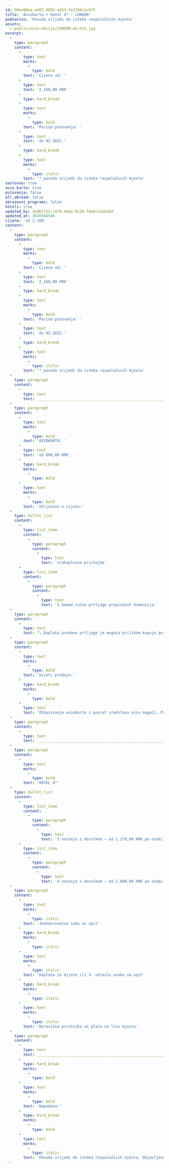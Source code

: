 ```yaml
---
id: b0ee00ea-ad87-4892-a353-fe2204c1cb75
title: 'Aviokarta + hotel 4* - LONDON'
podnaslov: 'Ponuda vrijedi do isteka raspoloživih mjesta'
assets:
  - public/avio-akcije/LONDON-ak-hot.jpg
excerpt:
  -
    type: paragraph
    content:
      -
        type: text
        marks:
          -
            type: bold
        text: 'Cijena od: '
      -
        type: text
        text: '2.160,00 HRK'
      -
        type: hard_break
      -
        type: text
        marks:
          -
            type: bold
        text: 'Period putovanja: '
      -
        type: text
        text: 'do 02.2022.'
      -
        type: hard_break
      -
        type: text
        marks:
          -
            type: italic
        text: '* ponuda vrijedi do isteka raspoloživih mjesta'
naslovna: true
avio_karte: true
putovanja: false
all_abroad: false
obrazovni_programi: false
hoteli: true
updated_by: 3e0b7153-c478-46da-8c50-fde8ce1a616d
updated_at: 1630504546
cijena: 'od 2.160'
content:
  -
    type: paragraph
    content:
      -
        type: text
        marks:
          -
            type: bold
        text: 'Cijena od: '
      -
        type: text
        text: '2.160,00 HRK'
      -
        type: hard_break
      -
        type: text
        marks:
          -
            type: bold
        text: 'Period putovanja: '
      -
        type: text
        text: 'do 02.2022.'
      -
        type: hard_break
      -
        type: text
        marks:
          -
            type: italic
        text: '* ponuda vrijedi do isteka raspoloživih mjesta'
  -
    type: paragraph
    content:
      -
        type: text
        text: ________________________________________________________________________________
  -
    type: paragraph
    content:
      -
        type: text
        marks:
          -
            type: bold
        text: 'AVIOKARTA: '
      -
        type: text
        text: 'od 890,00 HRK'
      -
        type: hard_break
        marks:
          -
            type: bold
      -
        type: text
        marks:
          -
            type: bold
        text: 'Uključeno u cijenu:'
  -
    type: bullet_list
    content:
      -
        type: list_item
        content:
          -
            type: paragraph
            content:
              -
                type: text
                text: 'zrakoplovne pristojbe'
      -
        type: list_item
        content:
          -
            type: paragraph
            content:
              -
                type: text
                text: '1 komad ručne prtljage propisanih dimenzija'
  -
    type: paragraph
    content:
      -
        type: text
        text: "\_Doplata predane prtljage je moguća prilikom kupnje aviokarte."
  -
    type: paragraph
    content:
      -
        type: text
        marks:
          -
            type: bold
        text: 'Uvjeti prodaje:'
      -
        type: hard_break
        marks:
          -
            type: bold
      -
        type: text
        text: 'Otkazivanje aviokarte i povrat sredstava nisu mogući. Promjene nisu moguće.'
  -
    type: paragraph
    content:
      -
        type: text
        text: ________________________________________________________________________________
  -
    type: paragraph
    content:
      -
        type: text
        marks:
          -
            type: bold
        text: 'HOTEL 4*'
  -
    type: bullet_list
    content:
      -
        type: list_item
        content:
          -
            type: paragraph
            content:
              -
                type: text
                text: '3 noćenja s doručkom – od 1.270,00 HRK po osobi u dvokrevetnoj sobi'
      -
        type: list_item
        content:
          -
            type: paragraph
            content:
              -
                type: text
                text: '4 noćenja s doručkom – od 2.080,00 HRK po osobi u dvokrevetnoj sobi'
  -
    type: paragraph
    content:
      -
        type: text
        marks:
          -
            type: italic
        text: 'Jednokrevetna soba na upit'
      -
        type: hard_break
        marks:
          -
            type: italic
      -
        type: text
        marks:
          -
            type: italic
        text: 'Doplata za dijete ili 3. odraslu osobu na upit'
      -
        type: hard_break
        marks:
          -
            type: italic
      -
        type: text
        marks:
          -
            type: italic
        text: 'Boravišna pristojba se plaća na licu mjesta'
  -
    type: paragraph
    content:
      -
        type: text
        text: ________________________________________________________________________________
      -
        type: hard_break
        marks:
          -
            type: bold
      -
        type: text
        marks:
          -
            type: bold
        text: 'Napomena:'
      -
        type: hard_break
        marks:
          -
            type: bold
      -
        type: text
        marks:
          -
            type: italic
        text: 'Ponuda vrijedi do isteka raspoloživih mjesta. Objavljena je najniža moguća cijena. Ukoliko se mjesta po najnižoj cijeni rasprodaju, cijena će biti viša.'
---
```

